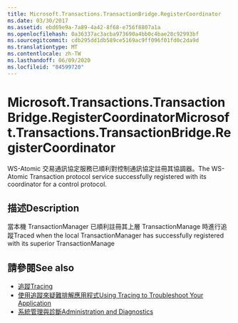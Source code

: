 ```yaml
---
title: Microsoft.Transactions.TransactionBridge.RegisterCoordinator
ms.date: 03/30/2017
ms.assetid: ebd69e9a-7a89-4a42-8f68-e756f8807a1a
ms.openlocfilehash: 0a36337ac3acba973690a4bb0c4bae28c92993bf
ms.sourcegitcommit: cdb295dd1db589ce5169ac9ff096f01fd0c2da9d
ms.translationtype: MT
ms.contentlocale: zh-TW
ms.lasthandoff: 06/09/2020
ms.locfileid: "84599720"
---
```

# <a name="microsofttransactionstransactionbridgeregistercoordinator"></a><span data-ttu-id="0a007-102">Microsoft.Transactions.TransactionBridge.RegisterCoordinator</span><span class="sxs-lookup"><span data-stu-id="0a007-102">Microsoft.Transactions.TransactionBridge.RegisterCoordinator</span></span>
<span data-ttu-id="0a007-103">WS-Atomic 交易通訊協定服務已順利對控制通訊協定註冊其協調器。</span><span class="sxs-lookup"><span data-stu-id="0a007-103">The WS-Atomic Transaction protocol service successfully registered with its coordinator for a control protocol.</span></span>  
  
## <a name="description"></a><span data-ttu-id="0a007-104">描述</span><span class="sxs-lookup"><span data-stu-id="0a007-104">Description</span></span>  
 <span data-ttu-id="0a007-105">當本機 TransactionManager 已順利註冊其上層 TransactionManage 時進行追蹤</span><span class="sxs-lookup"><span data-stu-id="0a007-105">Traced when the local TransactionManager has successfully registered with its superior TransactionManage</span></span>  
  
## <a name="see-also"></a><span data-ttu-id="0a007-106">請參閱</span><span class="sxs-lookup"><span data-stu-id="0a007-106">See also</span></span>

- [<span data-ttu-id="0a007-107">追蹤</span><span class="sxs-lookup"><span data-stu-id="0a007-107">Tracing</span></span>](index.md)
- [<span data-ttu-id="0a007-108">使用追蹤來疑難排解應用程式</span><span class="sxs-lookup"><span data-stu-id="0a007-108">Using Tracing to Troubleshoot Your Application</span></span>](using-tracing-to-troubleshoot-your-application.md)
- [<span data-ttu-id="0a007-109">系統管理與診斷</span><span class="sxs-lookup"><span data-stu-id="0a007-109">Administration and Diagnostics</span></span>](../index.md)
